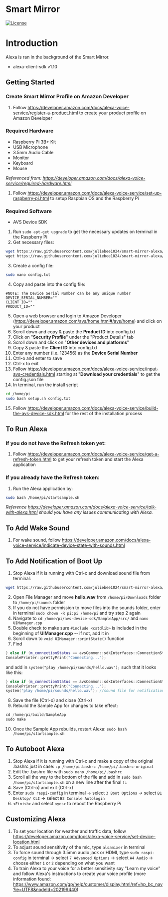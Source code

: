 
# Smart Mirror

[![License](http://img.shields.io/badge/Licence-MIT-brightgreen.svg)](LICENSE)

# Introduction

Alexa is ran in the background of the Smart Mirror.

- alexa-client-sdk v1.10

## Getting Started
### Create Smart Mirror Profile on Amazon Developer
1. Follow https://developer.amazon.com/docs/alexa-voice-service/register-a-product.html to create your product profile on Amazon Developer

### Required Hardware 
- Raspberry Pi 3B+ Kit
- USB Microphone
- 3.5mm Audio Cable
- Monitor
- Keyboard
- Mouse

*Referenced from: https://developer.amazon.com/docs/alexa-voice-service/required-hardware.html*

1. Follow https://developer.amazon.com/docs/alexa-voice-service/set-up-raspberry-pi.html to setup Raspbian OS and the Raspberry Pi

### Required Software
- AVS Device SDK
1. Run ` sudo apt-get upgrade ` to get the necessary updates on terminal in the Raspberry Pi
2. Get necessary files:
```bash
wget https://raw.githubusercontent.com/juliebee1024/smart-mirror-alexa/master/pi.sh \
wget https://raw.githubusercontent.com/juliebee1024/smart-mirror-alexa/master/setup.sh
```
3. Create a config file:
```bash
sudo nano config.txt
```
4. Copy and paste into the config file:
```
#NOTE: The Device Serial Number can be any unique number
DEVICE_SERIAL_NUMBER=""
CLIENT_ID=""
PRODUCT_ID=""
```
5. Open a web browser and login to Amazon Developer (https://developer.amazon.com/avs/home.html#/avs/home) and click on your product
6. Scroll down and copy & paste the **Product ID** into config.txt
7. Click on "**Security Profile**" under the "Product Details" tab
8. Scroll down and click on "**Other devices and platforms**"
9. Copy & paste the **Client ID** into config.txt
10. Enter any number (i.e. 123456) as the **Device Serial Number**
11. Ctrl-o and enter to save
12. Ctrl-x to exit
13. Follow https://developer.amazon.com/docs/alexa-voice-service/input-avs-credentials.html starting at "**Download your credentials**" to get the config.json file
14. In terminal, run the install script
```bash
cd /home/pi
sudo bash setup.sh config.txt
```
15. Follow https://developer.amazon.com/docs/alexa-voice-service/build-the-avs-device-sdk.html for the rest of the installation process


## To Run Alexa
### If you do not have the Refresh token yet:
1. Follow https://developer.amazon.com/docs/alexa-voice-service/get-a-refresh-token.html to get your refresh token and start the Alexa application

### If you already have the Refresh token:
1. Run the Alexa application by:
```bash
sudo bash /home/pi/startsample.sh
```

*Reference https://developer.amazon.com/docs/alexa-voice-service/talk-with-alexa.html should you have any issues communicating with Alexa.*

## To Add Wake Sound
1. For wake sound, follow https://developer.amazon.com/docs/alexa-voice-service/indicate-device-state-with-sounds.html

## To Add Notification of Boot Up
1. Stop Alexa if it is running with Ctrl-c and download sound file from terminal:
```bash
wget https://raw.githubusercontent.com/juliebee1024/smart-mirror-alexa/master/hello.wav
```
2. Open File Manager and move **hello.wav** from ``/home/pi/Downloads`` folder to ``/home/pi/sounds`` folder
3. If you do not have permission to move files into the sounds folder, enter in terminal ``sudo chown -R pi:pi /home/pi`` and try step 2 again
4. Navigate to ``cd /home/pi/avs-device-sdk/SampleApp/src/`` and ``nano UIManager.cpp``
5. Double check to make sure ``#include <cstdlib>`` is included in the beginning of **UIManager.cpp** -- if not, add it in
6. Scroll down to ``void UIManager::printState()`` function
7. Find
```cpp
} else if (m_connectionStatus == avsCommon::sdkInterfaces::ConnectionStatusObserverInterface::Status::PENDING) {
ConsolePrinter::prettyPrint("Connecting...");
```
and add in ``system("play /home/pi/sounds/hello.wav");`` such that it looks like this:
```cpp
} else if (m_connectionStatus == avsCommon::sdkInterfaces::ConnectionStatusObserverInterface::Status::PENDING) {
ConsolePrinter::prettyPrint("Connecting...");
system("play /home/pi/sounds/hello.wav"); //sound file for notification of bootup
```
8. Save the file (Ctrl-o) and close (Ctrl-x)
9. Rebuild the Sample App for changes to take effect:
```cpp
cd /home/pi/build/SampleApp
sudo make
``` 
10. Once the Sample App rebuilds, restart Alexa: ``sudo bash /home/pi/startsample.sh``

## To Autoboot Alexa
1. Stop Alexa if it is running with Ctrl-c and make a copy of the original .bashrc just in case: ``cp /home/pi.bashrc /home/pi/.bashrc-original``
2. Edit the .bashrc file with ``sudo nano /home/pi/.bashrc``
3. Scroll all the way to the bottom of the file and add in ``sudo bash /home/pi/startsample.sh`` on a new line after the final ``fi``
4. Save (Ctrl-o) and exit (Ctrl-x)
5. Enter ``sudo raspi-config`` in terminal -> select ``3 Boot Options`` -> select ``B1 Desktop/ CLI`` -> select ``B2 Console Autologin``
6. ``<Finish>`` and select ``<yes>`` to reboot the Raspberry Pi

## Customizing Alexa
1. To set your location for weather and traffic data, follow https://developer.amazon.com/docs/alexa-voice-service/set-device-location.html
2. To adjust sound sensitivity of the mic, type ``alsamixer`` in terminal
3. To force sound through 3.5mm audio jack or HDMI, type ``sudo raspi-config`` in terminal -> select ``7 Advanced Options`` -> select ``A4 Audio`` -> choose either ``1`` or ``2`` depending on what you want
4. To train Alexa to your voice for a better sensitivity say "Learn my voice" and follow Alexa's instructions to create your voice profile (more information found: https://www.amazon.com/gp/help/customer/display.html/ref=hp_bc_nav?ie=UTF8&nodeId=202199440)

